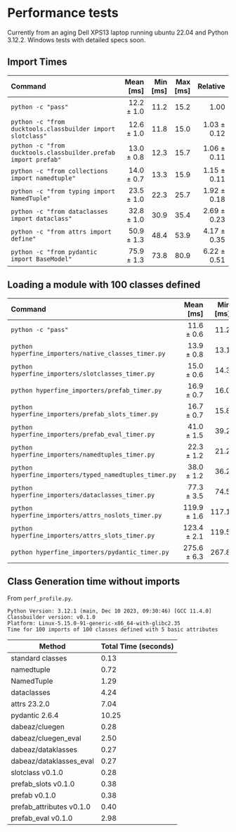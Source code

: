 # Performance tests #

Currently from an aging Dell XPS13 laptop running ubuntu 22.04 and Python 3.12.2.
Windows tests with detailed specs soon.

## Import Times ##

| Command | Mean [ms] | Min [ms] | Max [ms] | Relative |
|:---|---:|---:|---:|---:|
| `python -c "pass"` | 12.2 ± 1.0 | 11.2 | 15.2 | 1.00 |
| `python -c "from ducktools.classbuilder import slotclass"` | 12.6 ± 1.0 | 11.8 | 15.0 | 1.03 ± 0.12 |
| `python -c "from ducktools.classbuilder.prefab import prefab"` | 13.0 ± 0.8 | 12.3 | 15.7 | 1.06 ± 0.11 |
| `python -c "from collections import namedtuple"` | 14.0 ± 0.7 | 13.3 | 15.9 | 1.15 ± 0.11 |
| `python -c "from typing import NamedTuple"` | 23.5 ± 1.0 | 22.3 | 25.7 | 1.92 ± 0.18 |
| `python -c "from dataclasses import dataclass"` | 32.8 ± 1.0 | 30.9 | 35.4 | 2.69 ± 0.23 |
| `python -c "from attrs import define"` | 50.9 ± 1.3 | 48.4 | 53.9 | 4.17 ± 0.35 |
| `python -c "from pydantic import BaseModel"` | 75.9 ± 1.3 | 73.8 | 80.9 | 6.22 ± 0.51 |

## Loading a module with 100 classes defined ##

| Command | Mean [ms] | Min [ms] | Max [ms] | Relative |
|:---|---:|---:|---:|---:|
| `python -c "pass"` | 11.6 ± 0.6 | 11.2 | 12.8 | 1.00 |
| `python hyperfine_importers/native_classes_timer.py` | 13.9 ± 0.8 | 13.1 | 15.6 | 1.20 ± 0.09 |
| `python hyperfine_importers/slotclasses_timer.py` | 15.0 ± 0.6 | 14.3 | 16.4 | 1.29 ± 0.08 |
| `python hyperfine_importers/prefab_timer.py` | 16.9 ± 0.7 | 16.0 | 18.7 | 1.45 ± 0.09 |
| `python hyperfine_importers/prefab_slots_timer.py` | 16.7 ± 0.7 | 15.8 | 17.8 | 1.43 ± 0.09 |
| `python hyperfine_importers/prefab_eval_timer.py` | 41.0 ± 1.5 | 39.2 | 44.6 | 3.52 ± 0.21 |
| `python hyperfine_importers/namedtuples_timer.py` | 22.3 ± 1.2 | 21.2 | 26.7 | 1.92 ± 0.14 |
| `python hyperfine_importers/typed_namedtuples_timer.py` | 38.0 ± 1.2 | 36.2 | 41.3 | 3.27 ± 0.19 |
| `python hyperfine_importers/dataclasses_timer.py` | 77.3 ± 3.5 | 74.5 | 93.1 | 6.65 ± 0.44 |
| `python hyperfine_importers/attrs_noslots_timer.py` | 119.9 ± 1.6 | 117.1 | 122.5 | 10.32 ± 0.51 |
| `python hyperfine_importers/attrs_slots_timer.py` | 123.4 ± 2.1 | 119.5 | 131.6 | 10.62 ± 0.54 |
| `python hyperfine_importers/pydantic_timer.py` | 275.6 ± 6.3 | 267.8 | 304.8 | 23.72 ± 1.25 |

## Class Generation time without imports ##

From `perf_profile.py`.

```
Python Version: 3.12.1 (main, Dec 10 2023, 09:30:46) [GCC 11.4.0]
Classbuilder version: v0.1.0
Platform: Linux-5.15.0-91-generic-x86_64-with-glibc2.35
Time for 100 imports of 100 classes defined with 5 basic attributes
```

| Method | Total Time (seconds) |
| --- | --- |
| standard classes | 0.13 |
| namedtuple | 0.72 |
| NamedTuple | 1.29 |
| dataclasses | 4.24 |
| attrs 23.2.0 | 7.04 |
| pydantic 2.6.4 | 10.25 |
| dabeaz/cluegen | 0.28 |
| dabeaz/cluegen_eval | 2.50 |
| dabeaz/dataklasses | 0.27 |
| dabeaz/dataklasses_eval | 0.27 |
| slotclass v0.1.0 | 0.28 |
| prefab_slots v0.1.0 | 0.38 |
| prefab v0.1.0 | 0.38 |
| prefab_attributes v0.1.0 | 0.40 |
| prefab_eval v0.1.0 | 2.98 |
